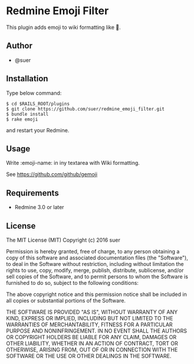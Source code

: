 Redmine Emoji Filter
===================================

This plugin adds emoji to wiki formatting like :angel:.

Author
------------------------------

* @suer

Installation
------------------------------

Type below command:

```
$ cd $RAILS_ROOT/plugins
$ git clone https://github.com/suer/redmine_emoji_filter.git
$ bundle install
$ rake emoji
```

and restart your Redmine.

Usage
------------------------------

Write :emoji-name: in iny textarea with Wiki formatting.

See https://github.com/github/gemoji

Requirements
------------------------------

* Redmine 3.0 or later

License
------------------------------
The MIT License (MIT)
Copyright (c) 2016 suer

Permission is hereby granted, free of charge, to any person obtaining a copy of this software and associated documentation files (the "Software"), to deal in the Software without restriction, including without limitation the rights to use, copy, modify, merge, publish, distribute, sublicense, and/or sell copies of the Software, and to permit persons to whom the Software is furnished to do so, subject to the following conditions:

The above copyright notice and this permission notice shall be included in all copies or substantial portions of the Software.

THE SOFTWARE IS PROVIDED "AS IS", WITHOUT WARRANTY OF ANY KIND, EXPRESS OR IMPLIED, INCLUDING BUT NOT LIMITED TO THE WARRANTIES OF MERCHANTABILITY, FITNESS FOR A PARTICULAR PURPOSE AND NONINFRINGEMENT. IN NO EVENT SHALL THE AUTHORS OR COPYRIGHT HOLDERS BE LIABLE FOR ANY CLAIM, DAMAGES OR OTHER LIABILITY, WHETHER IN AN ACTION OF CONTRACT, TORT OR OTHERWISE, ARISING FROM, OUT OF OR IN CONNECTION WITH THE SOFTWARE OR THE USE OR OTHER DEALINGS IN THE SOFTWARE.

